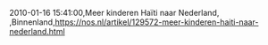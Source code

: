 2010-01-16 15:41:00,Meer kinderen Haïti naar Nederland, ,Binnenland,https://nos.nl/artikel/129572-meer-kinderen-haiti-naar-nederland.html